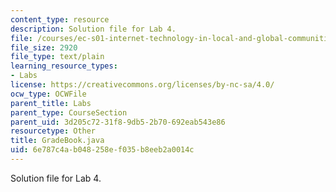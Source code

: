 ```yaml
---
content_type: resource
description: Solution file for Lab 4.
file: /courses/ec-s01-internet-technology-in-local-and-global-communities-spring-2005-summer-2005/6e787c4ab048258ef035b8eeb2a0014c_GradeBook.java
file_size: 2920
file_type: text/plain
learning_resource_types:
- Labs
license: https://creativecommons.org/licenses/by-nc-sa/4.0/
ocw_type: OCWFile
parent_title: Labs
parent_type: CourseSection
parent_uid: 3d205c72-31f8-9db5-2b70-692eab543e86
resourcetype: Other
title: GradeBook.java
uid: 6e787c4a-b048-258e-f035-b8eeb2a0014c
---
```

Solution file for Lab 4.